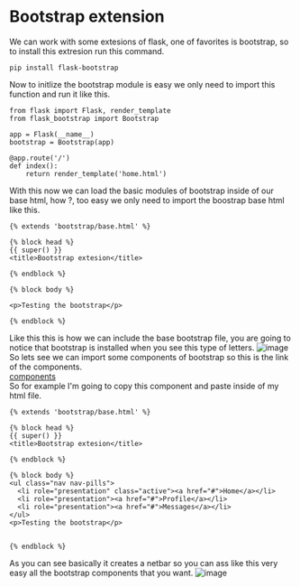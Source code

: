 # Bootstrap extension
We can work with some extesions of flask, one of favorites is bootstrap, so to install this extresion run this command.
```
pip install flask-bootstrap
```
Now to initlize the bootstrap module is easy we only need to import this function and run it like this.
```
from flask import Flask, render_template
from flask_bootstrap import Bootstrap

app = Flask(__name__)
bootstrap = Bootstrap(app)

@app.route('/')
def index():
    return render_template('home.html')
```
With this now we can load the basic modules of bootstrap inside of our base html, how ?, too easy we only need to import the boostrap base html like this.
```
{% extends 'bootstrap/base.html' %}

{% block head %}
{{ super() }}
<title>Bootstrap extesion</title>

{% endblock %}

{% block body %}

<p>Testing the bootstrap</p>

{% endblock %}
```
Like this this is how we can include the base bootstrap file, you are going to notice that bootstrap is installed when you see this type of letters.
![image](https://user-images.githubusercontent.com/66882463/173209706-e10de857-c8fc-49d7-9610-9478a3353703.png)<br />
So lets see we can import some components of bootstrap so this is the link of the components. <br />
[components](https://getbootstrap.com/docs/3.3/components/)<br />
So for example I'm going to copy this component and paste inside of my html file.
```
{% extends 'bootstrap/base.html' %}

{% block head %}
{{ super() }}
<title>Bootstrap extesion</title>

{% endblock %}

{% block body %}
<ul class="nav nav-pills">
  <li role="presentation" class="active"><a href="#">Home</a></li>
  <li role="presentation"><a href="#">Profile</a></li>
  <li role="presentation"><a href="#">Messages</a></li>
</ul>
<p>Testing the bootstrap</p>


{% endblock %}
```
As you can see basically it creates a netbar so you can ass like this very easy all the bootstrap components that you want.
![image](https://user-images.githubusercontent.com/66882463/173211180-7f18de84-0fe0-4b8d-9d07-1098f925fb6e.png)
